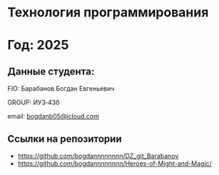 # Технология программирования
# Год: 2025

## Данные студента:

FIO: Барабанов Богдан Евгеньевич

GROUP: ИУ3‑43б

email: bogdanb05@icloud.com

## Ссылки на репозитории



- https://github.com/bogdannnnnnnn/DZ_git_Barabanov
- https://github.com/bogdannnnnnnn/Heroes-of-Might-and-Magic/
